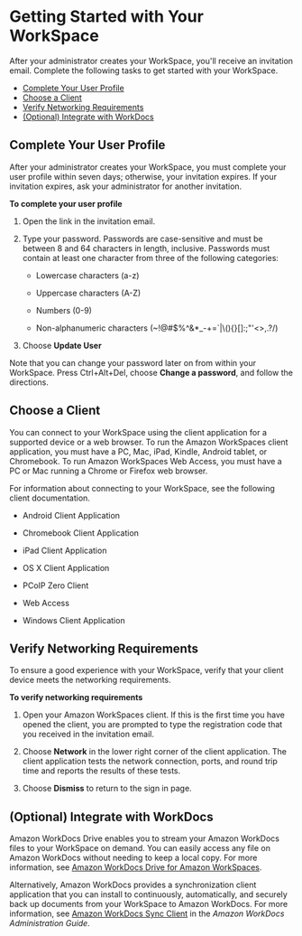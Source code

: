 # Getting Started with Your WorkSpace<a name="workspaces-user-getting-started"></a>

After your administrator creates your WorkSpace, you'll receive an invitation email\. Complete the following tasks to get started with your WorkSpace\.


+ [Complete Your User Profile](#complete-registration)
+ [Choose a Client](#choose-client)
+ [Verify Networking Requirements](#verify-requirements)
+ [\(Optional\) Integrate with WorkDocs](#workdocs-integration)

## Complete Your User Profile<a name="complete-registration"></a>

After your administrator creates your WorkSpace, you must complete your user profile within seven days; otherwise, your invitation expires\. If your invitation expires, ask your administrator for another invitation\.

**To complete your user profile**

1. Open the link in the invitation email\.

1. Type your password\. Passwords are case\-sensitive and must be between 8 and 64 characters in length, inclusive\. Passwords must contain at least one character from three of the following categories:

   + Lowercase characters \(a\-z\)

   + Uppercase characters \(A\-Z\)

   + Numbers \(0\-9\)

   + Non\-alphanumeric characters \(\~\!@\#$%^&\*\_\-\+=`|\\\(\)\{\}\[\]:;"'<>,\.?/\)

1. Choose **Update User**

Note that you can change your password later on from within your WorkSpace\. Press Ctrl\+Alt\+Del, choose **Change a password**, and follow the directions\.

## Choose a Client<a name="choose-client"></a>

You can connect to your WorkSpace using the client application for a supported device or a web browser\. To run the Amazon WorkSpaces client application, you must have a PC, Mac, iPad, Kindle, Android tablet, or Chromebook\. To run Amazon WorkSpaces Web Access, you must have a PC or Mac running a Chrome or Firefox web browser\.

For information about connecting to your WorkSpace, see the following client documentation\.

+ Android Client Application

+ Chromebook Client Application

+ iPad Client Application

+ OS X Client Application

+ PCoIP Zero Client

+ Web Access

+ Windows Client Application

## Verify Networking Requirements<a name="verify-requirements"></a>

To ensure a good experience with your WorkSpace, verify that your client device meets the networking requirements\.

**To verify networking requirements**

1. Open your Amazon WorkSpaces client\. If this is the first time you have opened the client, you are prompted to type the registration code that you received in the invitation email\.

1. Choose **Network** in the lower right corner of the client application\. The client application tests the network connection, ports, and round trip time and reports the results of these tests\.

1. Choose **Dismiss** to return to the sign in page\.

## \(Optional\) Integrate with WorkDocs<a name="workdocs-integration"></a>

Amazon WorkDocs Drive enables you to stream your Amazon WorkDocs files to your WorkSpace on demand\. You can easily access any file on Amazon WorkDocs without needing to keep a local copy\. For more information, see [Amazon WorkDocs Drive for Amazon WorkSpaces](url-workdocs-ug;workdocs_drive_help.html)\.

Alternatively, Amazon WorkDocs provides a synchronization client application that you can install to continuously, automatically, and securely back up documents from your WorkSpace to Amazon WorkDocs\. For more information, see [Amazon WorkDocs Sync Client](http://docs.aws.amazon.com/workdocs/latest/userguide/sync_client_help.html) in the *Amazon WorkDocs Administration Guide*\.